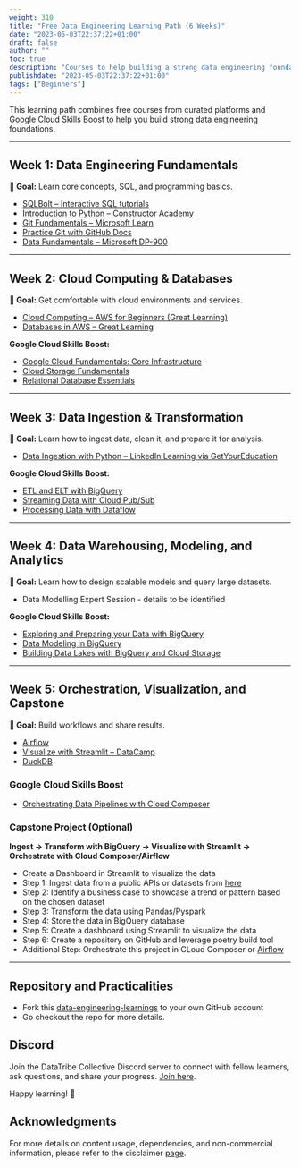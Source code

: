 ```yaml
---
weight: 310
title: "Free Data Engineering Learning Path (6 Weeks)"
date: "2023-05-03T22:37:22+01:00"
draft: false
author: ""
toc: true
description: "Courses to help building a strong data engineering foundation."
publishdate: "2023-05-03T22:37:22+01:00"
tags: ["Beginners"]
---
```


This learning path combines free courses from curated platforms and Google Cloud Skills Boost to help you build strong data engineering foundations.

---

## Week 1: Data Engineering Fundamentals

**🎯 Goal:** Learn core concepts, SQL, and programming basics.

- [SQLBolt – Interactive SQL tutorials](https://sqlbolt.com/)
- [Introduction to Python – Constructor Academy](https://academy.constructor.org/free-python-intro-course)
- [Git Fundamentals – Microsoft Learn](https://learn.microsoft.com/en-us/training/modules/intro-to-git/)
- [Practice Git with GitHub Docs](https://docs.github.com/en/get-started/git-basics/set-up-git#setting-up-git)
- [Data Fundamentals – Microsoft DP-900](https://learn.microsoft.com/en-us/training/courses/dp-900t00)

---

## Week 2: Cloud Computing & Databases

**🎯 Goal:** Get comfortable with cloud environments and services.

- [Cloud Computing – AWS for Beginners (Great Learning)](https://www.mygreatlearning.com/academy/learn-for-free/courses/aws-for-beginners1)
- [Databases in AWS – Great Learning](https://www.mygreatlearning.com/academy/learn-for-free/courses/databases-and-files-systems-in-aws)

**Google Cloud Skills Boost:**

- [Google Cloud Fundamentals: Core Infrastructure](https://www.cloudskillsboost.google/course_templates/5)
- [Cloud Storage Fundamentals](https://www.cloudskillsboost.google/course_templates/48)
- [Relational Database Essentials](https://www.cloudskillsboost.google/course_templates/33)

---

## Week 3: Data Ingestion & Transformation

**🎯 Goal:** Learn how to ingest data, clean it, and prepare it for analysis.

- [Data Ingestion with Python – LinkedIn Learning via GetYourEducation](https://www.getyoureducation.net/course/data-ingestion-with-python)

**Google Cloud Skills Boost:**

- [ETL and ELT with BigQuery](https://www.cloudskillsboost.google/course_templates/164)
- [Streaming Data with Cloud Pub/Sub](https://www.cloudskillsboost.google/course_templates/70)
- [Processing Data with Dataflow](https://www.cloudskillsboost.google/course_templates/65)

---

## Week 4: Data Warehousing, Modeling, and Analytics

**🎯 Goal:** Learn how to design scalable models and query large datasets.

- Data Modelling Expert Session - details to be identified

**Google Cloud Skills Boost:**

- [Exploring and Preparing your Data with BigQuery](https://www.cloudskillsboost.google/course_templates/76)
- [Data Modeling in BigQuery](https://www.cloudskillsboost.google/course_templates/112)
- [Building Data Lakes with BigQuery and Cloud Storage](https://www.cloudskillsboost.google/course_templates/162)

---

## Week 5: Orchestration, Visualization, and Capstone

**🎯 Goal:** Build workflows and share results.

- [Airflow](https://github.com/sunjana2199/amazon_books_data_pipeline/tree/main)
- [Visualize with Streamlit – DataCamp](https://www.datacamp.com/tutorial/streamlit)
- [DuckDB](https://motherduck.com/blog/duckdb-tutorial-for-beginners/)

### Google Cloud Skills Boost

- [Orchestrating Data Pipelines with Cloud Composer](https://www.cloudskillsboost.google/course_templates/69)

### Capstone Project (Optional)

**Ingest → Transform with BigQuery → Visualize with Streamlit → Orchestrate with Cloud Composer/Airflow**

- Create a Dashboard in Streamlit to visualize the data
- Step 1: Ingest data from a public APIs or datasets from [here](https://github.com/DataTalksClub/data-engineering-zoomcamp/blob/main/projects/datasets.md)
- Step 2: Identify a business case to showcase a trend or pattern based on the chosen dataset
- Step 3: Transform the data using Pandas/Pyspark
- Step 4: Store the data in BigQuery database
- Step 5: Create a dashboard using Streamlit to visualize the data
- Step 6: Create a repository on GitHub and leverage poetry build tool
- Additional Step: Orchestrate this project in CLoud Composer or [Airflow](https://airflow.apache.org/docs/apache-airflow-providers-google/stable/operators/cloud/bigquery.html)

---

## Repository and Practicalities

- Fork this [data-engineering-learnings](https://github.com/datatribe-collective-labs/data-engineering-learnings) to your own GitHub account
- Go checkout the repo for more details.

## Discord

Join the DataTribe Collective Discord server to connect with fellow learners, ask questions, and share your progress. [Join here](https://discord.gg/VAbEgj58cz).

Happy learning! 🚀

## Acknowledgments

For more details on content usage, dependencies, and non-commercial information, please refer to the disclaimer [page](docs/learning_paths/disclaimer/).
